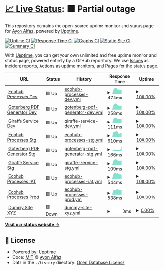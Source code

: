# [📈 Live Status](https://clone47.github.io/ecohub-processes-uptime): <!--live status--> **🟧 Partial outage**

This repository contains the open-source uptime monitor and status page for [Ayon Alfaz](https://clone47.github.io/ecohub-processes-uptime), powered by [Upptime](https://github.com/upptime/upptime).

[![Uptime CI](https://github.com/clone47/ecohub-processes-uptime/workflows/Uptime%20CI/badge.svg)](https://github.com/clone47/ecohub-processes-uptime/actions?query=workflow%3A%22Uptime+CI%22)
[![Response Time CI](https://github.com/clone47/ecohub-processes-uptime/workflows/Response%20Time%20CI/badge.svg)](https://github.com/clone47/ecohub-processes-uptime/actions?query=workflow%3A%22Response+Time+CI%22)
[![Graphs CI](https://github.com/clone47/ecohub-processes-uptime/workflows/Graphs%20CI/badge.svg)](https://github.com/clone47/ecohub-processes-uptime/actions?query=workflow%3A%22Graphs+CI%22)
[![Static Site CI](https://github.com/clone47/ecohub-processes-uptime/workflows/Static%20Site%20CI/badge.svg)](https://github.com/clone47/ecohub-processes-uptime/actions?query=workflow%3A%22Static+Site+CI%22)
[![Summary CI](https://github.com/clone47/ecohub-processes-uptime/workflows/Summary%20CI/badge.svg)](https://github.com/clone47/ecohub-processes-uptime/actions?query=workflow%3A%22Summary+CI%22)

With [Upptime](https://upptime.js.org), you can get your own unlimited and free uptime monitor and status page, powered entirely by a GitHub repository. We use [Issues](https://github.com/clone47/ecohub-processes-uptime/issues) as incident reports, [Actions](https://github.com/clone47/ecohub-processes-uptime/actions) as uptime monitors, and [Pages](https://clone47.github.io/ecohub-processes-uptime) for the status page.

<!--start: status pages-->
<!-- This summary is generated by Upptime (https://github.com/upptime/upptime) -->
<!-- Do not edit this manually, your changes will be overwritten -->
<!-- prettier-ignore -->
| URL | Status | History | Response Time | Uptime |
| --- | ------ | ------- | ------------- | ------ |
| <img alt="" src="https://az-cdn.selise.biz/selisecdn/cdn/giraffe/EcoHub_Logo.svg" height="13"> [Ecohub Processes Dev](https://giraffe.seliselocal.com) | 🟩 Up | [ecohub-processes-dev.yml](https://github.com/clone47/ecohub-processes-uptime/commits/HEAD/history/ecohub-processes-dev.yml) | <details><summary><img alt="Response time graph" src="./graphs/ecohub-processes-dev/response-time-week.png" height="20"> 474ms</summary><br><a href="https://clone47.github.io/ecohub-processes-uptime/history/ecohub-processes-dev"><img alt="Response time 474" src="https://img.shields.io/endpoint?url=https%3A%2F%2Fraw.githubusercontent.com%2Fclone47%2Fecohub-processes-uptime%2FHEAD%2Fapi%2Fecohub-processes-dev%2Fresponse-time.json"></a><br><a href="https://clone47.github.io/ecohub-processes-uptime/history/ecohub-processes-dev"><img alt="24-hour response time 454" src="https://img.shields.io/endpoint?url=https%3A%2F%2Fraw.githubusercontent.com%2Fclone47%2Fecohub-processes-uptime%2FHEAD%2Fapi%2Fecohub-processes-dev%2Fresponse-time-day.json"></a><br><a href="https://clone47.github.io/ecohub-processes-uptime/history/ecohub-processes-dev"><img alt="7-day response time 474" src="https://img.shields.io/endpoint?url=https%3A%2F%2Fraw.githubusercontent.com%2Fclone47%2Fecohub-processes-uptime%2FHEAD%2Fapi%2Fecohub-processes-dev%2Fresponse-time-week.json"></a><br><a href="https://clone47.github.io/ecohub-processes-uptime/history/ecohub-processes-dev"><img alt="30-day response time 474" src="https://img.shields.io/endpoint?url=https%3A%2F%2Fraw.githubusercontent.com%2Fclone47%2Fecohub-processes-uptime%2FHEAD%2Fapi%2Fecohub-processes-dev%2Fresponse-time-month.json"></a><br><a href="https://clone47.github.io/ecohub-processes-uptime/history/ecohub-processes-dev"><img alt="1-year response time 474" src="https://img.shields.io/endpoint?url=https%3A%2F%2Fraw.githubusercontent.com%2Fclone47%2Fecohub-processes-uptime%2FHEAD%2Fapi%2Fecohub-processes-dev%2Fresponse-time-year.json"></a></details> | <details><summary><a href="https://clone47.github.io/ecohub-processes-uptime/history/ecohub-processes-dev">100.00%</a></summary><a href="https://clone47.github.io/ecohub-processes-uptime/history/ecohub-processes-dev"><img alt="All-time uptime 100.00%" src="https://img.shields.io/endpoint?url=https%3A%2F%2Fraw.githubusercontent.com%2Fclone47%2Fecohub-processes-uptime%2FHEAD%2Fapi%2Fecohub-processes-dev%2Fuptime.json"></a><br><a href="https://clone47.github.io/ecohub-processes-uptime/history/ecohub-processes-dev"><img alt="24-hour uptime 100.00%" src="https://img.shields.io/endpoint?url=https%3A%2F%2Fraw.githubusercontent.com%2Fclone47%2Fecohub-processes-uptime%2FHEAD%2Fapi%2Fecohub-processes-dev%2Fuptime-day.json"></a><br><a href="https://clone47.github.io/ecohub-processes-uptime/history/ecohub-processes-dev"><img alt="7-day uptime 100.00%" src="https://img.shields.io/endpoint?url=https%3A%2F%2Fraw.githubusercontent.com%2Fclone47%2Fecohub-processes-uptime%2FHEAD%2Fapi%2Fecohub-processes-dev%2Fuptime-week.json"></a><br><a href="https://clone47.github.io/ecohub-processes-uptime/history/ecohub-processes-dev"><img alt="30-day uptime 100.00%" src="https://img.shields.io/endpoint?url=https%3A%2F%2Fraw.githubusercontent.com%2Fclone47%2Fecohub-processes-uptime%2FHEAD%2Fapi%2Fecohub-processes-dev%2Fuptime-month.json"></a><br><a href="https://clone47.github.io/ecohub-processes-uptime/history/ecohub-processes-dev"><img alt="1-year uptime 100.00%" src="https://img.shields.io/endpoint?url=https%3A%2F%2Fraw.githubusercontent.com%2Fclone47%2Fecohub-processes-uptime%2FHEAD%2Fapi%2Fecohub-processes-dev%2Fuptime-year.json"></a></details>
| <img alt="" src="https://gotenberg.dev/img/logo.png" height="13"> [Gotenberg PDF Generator Dev](http://gutenberg.seliselocal.com/health) | 🟩 Up | [gotenberg-pdf-generator-dev.yml](https://github.com/clone47/ecohub-processes-uptime/commits/HEAD/history/gotenberg-pdf-generator-dev.yml) | <details><summary><img alt="Response time graph" src="./graphs/gotenberg-pdf-generator-dev/response-time-week.png" height="20"> 258ms</summary><br><a href="https://clone47.github.io/ecohub-processes-uptime/history/gotenberg-pdf-generator-dev"><img alt="Response time 258" src="https://img.shields.io/endpoint?url=https%3A%2F%2Fraw.githubusercontent.com%2Fclone47%2Fecohub-processes-uptime%2FHEAD%2Fapi%2Fgotenberg-pdf-generator-dev%2Fresponse-time.json"></a><br><a href="https://clone47.github.io/ecohub-processes-uptime/history/gotenberg-pdf-generator-dev"><img alt="24-hour response time 232" src="https://img.shields.io/endpoint?url=https%3A%2F%2Fraw.githubusercontent.com%2Fclone47%2Fecohub-processes-uptime%2FHEAD%2Fapi%2Fgotenberg-pdf-generator-dev%2Fresponse-time-day.json"></a><br><a href="https://clone47.github.io/ecohub-processes-uptime/history/gotenberg-pdf-generator-dev"><img alt="7-day response time 258" src="https://img.shields.io/endpoint?url=https%3A%2F%2Fraw.githubusercontent.com%2Fclone47%2Fecohub-processes-uptime%2FHEAD%2Fapi%2Fgotenberg-pdf-generator-dev%2Fresponse-time-week.json"></a><br><a href="https://clone47.github.io/ecohub-processes-uptime/history/gotenberg-pdf-generator-dev"><img alt="30-day response time 258" src="https://img.shields.io/endpoint?url=https%3A%2F%2Fraw.githubusercontent.com%2Fclone47%2Fecohub-processes-uptime%2FHEAD%2Fapi%2Fgotenberg-pdf-generator-dev%2Fresponse-time-month.json"></a><br><a href="https://clone47.github.io/ecohub-processes-uptime/history/gotenberg-pdf-generator-dev"><img alt="1-year response time 258" src="https://img.shields.io/endpoint?url=https%3A%2F%2Fraw.githubusercontent.com%2Fclone47%2Fecohub-processes-uptime%2FHEAD%2Fapi%2Fgotenberg-pdf-generator-dev%2Fresponse-time-year.json"></a></details> | <details><summary><a href="https://clone47.github.io/ecohub-processes-uptime/history/gotenberg-pdf-generator-dev">100.00%</a></summary><a href="https://clone47.github.io/ecohub-processes-uptime/history/gotenberg-pdf-generator-dev"><img alt="All-time uptime 100.00%" src="https://img.shields.io/endpoint?url=https%3A%2F%2Fraw.githubusercontent.com%2Fclone47%2Fecohub-processes-uptime%2FHEAD%2Fapi%2Fgotenberg-pdf-generator-dev%2Fuptime.json"></a><br><a href="https://clone47.github.io/ecohub-processes-uptime/history/gotenberg-pdf-generator-dev"><img alt="24-hour uptime 100.00%" src="https://img.shields.io/endpoint?url=https%3A%2F%2Fraw.githubusercontent.com%2Fclone47%2Fecohub-processes-uptime%2FHEAD%2Fapi%2Fgotenberg-pdf-generator-dev%2Fuptime-day.json"></a><br><a href="https://clone47.github.io/ecohub-processes-uptime/history/gotenberg-pdf-generator-dev"><img alt="7-day uptime 100.00%" src="https://img.shields.io/endpoint?url=https%3A%2F%2Fraw.githubusercontent.com%2Fclone47%2Fecohub-processes-uptime%2FHEAD%2Fapi%2Fgotenberg-pdf-generator-dev%2Fuptime-week.json"></a><br><a href="https://clone47.github.io/ecohub-processes-uptime/history/gotenberg-pdf-generator-dev"><img alt="30-day uptime 100.00%" src="https://img.shields.io/endpoint?url=https%3A%2F%2Fraw.githubusercontent.com%2Fclone47%2Fecohub-processes-uptime%2FHEAD%2Fapi%2Fgotenberg-pdf-generator-dev%2Fuptime-month.json"></a><br><a href="https://clone47.github.io/ecohub-processes-uptime/history/gotenberg-pdf-generator-dev"><img alt="1-year uptime 100.00%" src="https://img.shields.io/endpoint?url=https%3A%2F%2Fraw.githubusercontent.com%2Fclone47%2Fecohub-processes-uptime%2FHEAD%2Fapi%2Fgotenberg-pdf-generator-dev%2Fuptime-year.json"></a></details>
| <img alt="" src="https://images.selise.club/app_icon_xs_selise_8627edb2-513d-44e9-be8c-3de3461c3c05.png" height="13"> [Giraffe Service Dev](https://giraffe.seliselocal.com/api/business-giraffe/GiraffeService/management/ping) | 🟩 Up | [giraffe-service-dev.yml](https://github.com/clone47/ecohub-processes-uptime/commits/HEAD/history/giraffe-service-dev.yml) | <details><summary><img alt="Response time graph" src="./graphs/giraffe-service-dev/response-time-week.png" height="20"> 111ms</summary><br><a href="https://clone47.github.io/ecohub-processes-uptime/history/giraffe-service-dev"><img alt="Response time 111" src="https://img.shields.io/endpoint?url=https%3A%2F%2Fraw.githubusercontent.com%2Fclone47%2Fecohub-processes-uptime%2FHEAD%2Fapi%2Fgiraffe-service-dev%2Fresponse-time.json"></a><br><a href="https://clone47.github.io/ecohub-processes-uptime/history/giraffe-service-dev"><img alt="24-hour response time 107" src="https://img.shields.io/endpoint?url=https%3A%2F%2Fraw.githubusercontent.com%2Fclone47%2Fecohub-processes-uptime%2FHEAD%2Fapi%2Fgiraffe-service-dev%2Fresponse-time-day.json"></a><br><a href="https://clone47.github.io/ecohub-processes-uptime/history/giraffe-service-dev"><img alt="7-day response time 111" src="https://img.shields.io/endpoint?url=https%3A%2F%2Fraw.githubusercontent.com%2Fclone47%2Fecohub-processes-uptime%2FHEAD%2Fapi%2Fgiraffe-service-dev%2Fresponse-time-week.json"></a><br><a href="https://clone47.github.io/ecohub-processes-uptime/history/giraffe-service-dev"><img alt="30-day response time 111" src="https://img.shields.io/endpoint?url=https%3A%2F%2Fraw.githubusercontent.com%2Fclone47%2Fecohub-processes-uptime%2FHEAD%2Fapi%2Fgiraffe-service-dev%2Fresponse-time-month.json"></a><br><a href="https://clone47.github.io/ecohub-processes-uptime/history/giraffe-service-dev"><img alt="1-year response time 111" src="https://img.shields.io/endpoint?url=https%3A%2F%2Fraw.githubusercontent.com%2Fclone47%2Fecohub-processes-uptime%2FHEAD%2Fapi%2Fgiraffe-service-dev%2Fresponse-time-year.json"></a></details> | <details><summary><a href="https://clone47.github.io/ecohub-processes-uptime/history/giraffe-service-dev">100.00%</a></summary><a href="https://clone47.github.io/ecohub-processes-uptime/history/giraffe-service-dev"><img alt="All-time uptime 100.00%" src="https://img.shields.io/endpoint?url=https%3A%2F%2Fraw.githubusercontent.com%2Fclone47%2Fecohub-processes-uptime%2FHEAD%2Fapi%2Fgiraffe-service-dev%2Fuptime.json"></a><br><a href="https://clone47.github.io/ecohub-processes-uptime/history/giraffe-service-dev"><img alt="24-hour uptime 100.00%" src="https://img.shields.io/endpoint?url=https%3A%2F%2Fraw.githubusercontent.com%2Fclone47%2Fecohub-processes-uptime%2FHEAD%2Fapi%2Fgiraffe-service-dev%2Fuptime-day.json"></a><br><a href="https://clone47.github.io/ecohub-processes-uptime/history/giraffe-service-dev"><img alt="7-day uptime 100.00%" src="https://img.shields.io/endpoint?url=https%3A%2F%2Fraw.githubusercontent.com%2Fclone47%2Fecohub-processes-uptime%2FHEAD%2Fapi%2Fgiraffe-service-dev%2Fuptime-week.json"></a><br><a href="https://clone47.github.io/ecohub-processes-uptime/history/giraffe-service-dev"><img alt="30-day uptime 100.00%" src="https://img.shields.io/endpoint?url=https%3A%2F%2Fraw.githubusercontent.com%2Fclone47%2Fecohub-processes-uptime%2FHEAD%2Fapi%2Fgiraffe-service-dev%2Fuptime-month.json"></a><br><a href="https://clone47.github.io/ecohub-processes-uptime/history/giraffe-service-dev"><img alt="1-year uptime 100.00%" src="https://img.shields.io/endpoint?url=https%3A%2F%2Fraw.githubusercontent.com%2Fclone47%2Fecohub-processes-uptime%2FHEAD%2Fapi%2Fgiraffe-service-dev%2Fuptime-year.json"></a></details>
| <img alt="" src="https://az-cdn.selise.biz/selisecdn/cdn/giraffe/EcoHub_Logo.svg" height="13"> [Ecohub Processes Stg](https://stage-giraffe.selise.biz) | 🟩 Up | [ecohub-processes-stg.yml](https://github.com/clone47/ecohub-processes-uptime/commits/HEAD/history/ecohub-processes-stg.yml) | <details><summary><img alt="Response time graph" src="./graphs/ecohub-processes-stg/response-time-week.png" height="20"> 610ms</summary><br><a href="https://clone47.github.io/ecohub-processes-uptime/history/ecohub-processes-stg"><img alt="Response time 610" src="https://img.shields.io/endpoint?url=https%3A%2F%2Fraw.githubusercontent.com%2Fclone47%2Fecohub-processes-uptime%2FHEAD%2Fapi%2Fecohub-processes-stg%2Fresponse-time.json"></a><br><a href="https://clone47.github.io/ecohub-processes-uptime/history/ecohub-processes-stg"><img alt="24-hour response time 533" src="https://img.shields.io/endpoint?url=https%3A%2F%2Fraw.githubusercontent.com%2Fclone47%2Fecohub-processes-uptime%2FHEAD%2Fapi%2Fecohub-processes-stg%2Fresponse-time-day.json"></a><br><a href="https://clone47.github.io/ecohub-processes-uptime/history/ecohub-processes-stg"><img alt="7-day response time 610" src="https://img.shields.io/endpoint?url=https%3A%2F%2Fraw.githubusercontent.com%2Fclone47%2Fecohub-processes-uptime%2FHEAD%2Fapi%2Fecohub-processes-stg%2Fresponse-time-week.json"></a><br><a href="https://clone47.github.io/ecohub-processes-uptime/history/ecohub-processes-stg"><img alt="30-day response time 610" src="https://img.shields.io/endpoint?url=https%3A%2F%2Fraw.githubusercontent.com%2Fclone47%2Fecohub-processes-uptime%2FHEAD%2Fapi%2Fecohub-processes-stg%2Fresponse-time-month.json"></a><br><a href="https://clone47.github.io/ecohub-processes-uptime/history/ecohub-processes-stg"><img alt="1-year response time 610" src="https://img.shields.io/endpoint?url=https%3A%2F%2Fraw.githubusercontent.com%2Fclone47%2Fecohub-processes-uptime%2FHEAD%2Fapi%2Fecohub-processes-stg%2Fresponse-time-year.json"></a></details> | <details><summary><a href="https://clone47.github.io/ecohub-processes-uptime/history/ecohub-processes-stg">100.00%</a></summary><a href="https://clone47.github.io/ecohub-processes-uptime/history/ecohub-processes-stg"><img alt="All-time uptime 100.00%" src="https://img.shields.io/endpoint?url=https%3A%2F%2Fraw.githubusercontent.com%2Fclone47%2Fecohub-processes-uptime%2FHEAD%2Fapi%2Fecohub-processes-stg%2Fuptime.json"></a><br><a href="https://clone47.github.io/ecohub-processes-uptime/history/ecohub-processes-stg"><img alt="24-hour uptime 100.00%" src="https://img.shields.io/endpoint?url=https%3A%2F%2Fraw.githubusercontent.com%2Fclone47%2Fecohub-processes-uptime%2FHEAD%2Fapi%2Fecohub-processes-stg%2Fuptime-day.json"></a><br><a href="https://clone47.github.io/ecohub-processes-uptime/history/ecohub-processes-stg"><img alt="7-day uptime 100.00%" src="https://img.shields.io/endpoint?url=https%3A%2F%2Fraw.githubusercontent.com%2Fclone47%2Fecohub-processes-uptime%2FHEAD%2Fapi%2Fecohub-processes-stg%2Fuptime-week.json"></a><br><a href="https://clone47.github.io/ecohub-processes-uptime/history/ecohub-processes-stg"><img alt="30-day uptime 100.00%" src="https://img.shields.io/endpoint?url=https%3A%2F%2Fraw.githubusercontent.com%2Fclone47%2Fecohub-processes-uptime%2FHEAD%2Fapi%2Fecohub-processes-stg%2Fuptime-month.json"></a><br><a href="https://clone47.github.io/ecohub-processes-uptime/history/ecohub-processes-stg"><img alt="1-year uptime 100.00%" src="https://img.shields.io/endpoint?url=https%3A%2F%2Fraw.githubusercontent.com%2Fclone47%2Fecohub-processes-uptime%2FHEAD%2Fapi%2Fecohub-processes-stg%2Fuptime-year.json"></a></details>
| <img alt="" src="https://gotenberg.dev/img/logo.png" height="13"> [Gotenberg PDF Generator Stg](http://gutenberg.seliselocal.com/health) | 🟩 Up | [gotenberg-pdf-generator-stg.yml](https://github.com/clone47/ecohub-processes-uptime/commits/HEAD/history/gotenberg-pdf-generator-stg.yml) | <details><summary><img alt="Response time graph" src="./graphs/gotenberg-pdf-generator-stg/response-time-week.png" height="20"> 166ms</summary><br><a href="https://clone47.github.io/ecohub-processes-uptime/history/gotenberg-pdf-generator-stg"><img alt="Response time 166" src="https://img.shields.io/endpoint?url=https%3A%2F%2Fraw.githubusercontent.com%2Fclone47%2Fecohub-processes-uptime%2FHEAD%2Fapi%2Fgotenberg-pdf-generator-stg%2Fresponse-time.json"></a><br><a href="https://clone47.github.io/ecohub-processes-uptime/history/gotenberg-pdf-generator-stg"><img alt="24-hour response time 510" src="https://img.shields.io/endpoint?url=https%3A%2F%2Fraw.githubusercontent.com%2Fclone47%2Fecohub-processes-uptime%2FHEAD%2Fapi%2Fgotenberg-pdf-generator-stg%2Fresponse-time-day.json"></a><br><a href="https://clone47.github.io/ecohub-processes-uptime/history/gotenberg-pdf-generator-stg"><img alt="7-day response time 166" src="https://img.shields.io/endpoint?url=https%3A%2F%2Fraw.githubusercontent.com%2Fclone47%2Fecohub-processes-uptime%2FHEAD%2Fapi%2Fgotenberg-pdf-generator-stg%2Fresponse-time-week.json"></a><br><a href="https://clone47.github.io/ecohub-processes-uptime/history/gotenberg-pdf-generator-stg"><img alt="30-day response time 166" src="https://img.shields.io/endpoint?url=https%3A%2F%2Fraw.githubusercontent.com%2Fclone47%2Fecohub-processes-uptime%2FHEAD%2Fapi%2Fgotenberg-pdf-generator-stg%2Fresponse-time-month.json"></a><br><a href="https://clone47.github.io/ecohub-processes-uptime/history/gotenberg-pdf-generator-stg"><img alt="1-year response time 166" src="https://img.shields.io/endpoint?url=https%3A%2F%2Fraw.githubusercontent.com%2Fclone47%2Fecohub-processes-uptime%2FHEAD%2Fapi%2Fgotenberg-pdf-generator-stg%2Fresponse-time-year.json"></a></details> | <details><summary><a href="https://clone47.github.io/ecohub-processes-uptime/history/gotenberg-pdf-generator-stg">100.00%</a></summary><a href="https://clone47.github.io/ecohub-processes-uptime/history/gotenberg-pdf-generator-stg"><img alt="All-time uptime 100.00%" src="https://img.shields.io/endpoint?url=https%3A%2F%2Fraw.githubusercontent.com%2Fclone47%2Fecohub-processes-uptime%2FHEAD%2Fapi%2Fgotenberg-pdf-generator-stg%2Fuptime.json"></a><br><a href="https://clone47.github.io/ecohub-processes-uptime/history/gotenberg-pdf-generator-stg"><img alt="24-hour uptime 100.00%" src="https://img.shields.io/endpoint?url=https%3A%2F%2Fraw.githubusercontent.com%2Fclone47%2Fecohub-processes-uptime%2FHEAD%2Fapi%2Fgotenberg-pdf-generator-stg%2Fuptime-day.json"></a><br><a href="https://clone47.github.io/ecohub-processes-uptime/history/gotenberg-pdf-generator-stg"><img alt="7-day uptime 100.00%" src="https://img.shields.io/endpoint?url=https%3A%2F%2Fraw.githubusercontent.com%2Fclone47%2Fecohub-processes-uptime%2FHEAD%2Fapi%2Fgotenberg-pdf-generator-stg%2Fuptime-week.json"></a><br><a href="https://clone47.github.io/ecohub-processes-uptime/history/gotenberg-pdf-generator-stg"><img alt="30-day uptime 100.00%" src="https://img.shields.io/endpoint?url=https%3A%2F%2Fraw.githubusercontent.com%2Fclone47%2Fecohub-processes-uptime%2FHEAD%2Fapi%2Fgotenberg-pdf-generator-stg%2Fuptime-month.json"></a><br><a href="https://clone47.github.io/ecohub-processes-uptime/history/gotenberg-pdf-generator-stg"><img alt="1-year uptime 100.00%" src="https://img.shields.io/endpoint?url=https%3A%2F%2Fraw.githubusercontent.com%2Fclone47%2Fecohub-processes-uptime%2FHEAD%2Fapi%2Fgotenberg-pdf-generator-stg%2Fuptime-year.json"></a></details>
| <img alt="" src="https://images.selise.club/app_icon_xs_selise_8627edb2-513d-44e9-be8c-3de3461c3c05.png" height="13"> [Giraffe Service Stg](https://stage-giraffe.selise.biz/api/business-giraffe/GiraffeService/management/ping) | 🟩 Up | [giraffe-service-stg.yml](https://github.com/clone47/ecohub-processes-uptime/commits/HEAD/history/giraffe-service-stg.yml) | <details><summary><img alt="Response time graph" src="./graphs/giraffe-service-stg/response-time-week.png" height="20"> 109ms</summary><br><a href="https://clone47.github.io/ecohub-processes-uptime/history/giraffe-service-stg"><img alt="Response time 109" src="https://img.shields.io/endpoint?url=https%3A%2F%2Fraw.githubusercontent.com%2Fclone47%2Fecohub-processes-uptime%2FHEAD%2Fapi%2Fgiraffe-service-stg%2Fresponse-time.json"></a><br><a href="https://clone47.github.io/ecohub-processes-uptime/history/giraffe-service-stg"><img alt="24-hour response time 104" src="https://img.shields.io/endpoint?url=https%3A%2F%2Fraw.githubusercontent.com%2Fclone47%2Fecohub-processes-uptime%2FHEAD%2Fapi%2Fgiraffe-service-stg%2Fresponse-time-day.json"></a><br><a href="https://clone47.github.io/ecohub-processes-uptime/history/giraffe-service-stg"><img alt="7-day response time 109" src="https://img.shields.io/endpoint?url=https%3A%2F%2Fraw.githubusercontent.com%2Fclone47%2Fecohub-processes-uptime%2FHEAD%2Fapi%2Fgiraffe-service-stg%2Fresponse-time-week.json"></a><br><a href="https://clone47.github.io/ecohub-processes-uptime/history/giraffe-service-stg"><img alt="30-day response time 109" src="https://img.shields.io/endpoint?url=https%3A%2F%2Fraw.githubusercontent.com%2Fclone47%2Fecohub-processes-uptime%2FHEAD%2Fapi%2Fgiraffe-service-stg%2Fresponse-time-month.json"></a><br><a href="https://clone47.github.io/ecohub-processes-uptime/history/giraffe-service-stg"><img alt="1-year response time 109" src="https://img.shields.io/endpoint?url=https%3A%2F%2Fraw.githubusercontent.com%2Fclone47%2Fecohub-processes-uptime%2FHEAD%2Fapi%2Fgiraffe-service-stg%2Fresponse-time-year.json"></a></details> | <details><summary><a href="https://clone47.github.io/ecohub-processes-uptime/history/giraffe-service-stg">100.00%</a></summary><a href="https://clone47.github.io/ecohub-processes-uptime/history/giraffe-service-stg"><img alt="All-time uptime 100.00%" src="https://img.shields.io/endpoint?url=https%3A%2F%2Fraw.githubusercontent.com%2Fclone47%2Fecohub-processes-uptime%2FHEAD%2Fapi%2Fgiraffe-service-stg%2Fuptime.json"></a><br><a href="https://clone47.github.io/ecohub-processes-uptime/history/giraffe-service-stg"><img alt="24-hour uptime 100.00%" src="https://img.shields.io/endpoint?url=https%3A%2F%2Fraw.githubusercontent.com%2Fclone47%2Fecohub-processes-uptime%2FHEAD%2Fapi%2Fgiraffe-service-stg%2Fuptime-day.json"></a><br><a href="https://clone47.github.io/ecohub-processes-uptime/history/giraffe-service-stg"><img alt="7-day uptime 100.00%" src="https://img.shields.io/endpoint?url=https%3A%2F%2Fraw.githubusercontent.com%2Fclone47%2Fecohub-processes-uptime%2FHEAD%2Fapi%2Fgiraffe-service-stg%2Fuptime-week.json"></a><br><a href="https://clone47.github.io/ecohub-processes-uptime/history/giraffe-service-stg"><img alt="30-day uptime 100.00%" src="https://img.shields.io/endpoint?url=https%3A%2F%2Fraw.githubusercontent.com%2Fclone47%2Fecohub-processes-uptime%2FHEAD%2Fapi%2Fgiraffe-service-stg%2Fuptime-month.json"></a><br><a href="https://clone47.github.io/ecohub-processes-uptime/history/giraffe-service-stg"><img alt="1-year uptime 100.00%" src="https://img.shields.io/endpoint?url=https%3A%2F%2Fraw.githubusercontent.com%2Fclone47%2Fecohub-processes-uptime%2FHEAD%2Fapi%2Fgiraffe-service-stg%2Fuptime-year.json"></a></details>
| <img alt="" src="https://az-cdn.selise.biz/selisecdn/cdn/giraffe/EcoHub_Logo.svg" height="13"> [Ecohub Processes IAT](https://processes.test-myecohub.ch) | 🟩 Up | [ecohub-processes-iat.yml](https://github.com/clone47/ecohub-processes-uptime/commits/HEAD/history/ecohub-processes-iat.yml) | <details><summary><img alt="Response time graph" src="./graphs/ecohub-processes-iat/response-time-week.png" height="20"> 544ms</summary><br><a href="https://clone47.github.io/ecohub-processes-uptime/history/ecohub-processes-iat"><img alt="Response time 544" src="https://img.shields.io/endpoint?url=https%3A%2F%2Fraw.githubusercontent.com%2Fclone47%2Fecohub-processes-uptime%2FHEAD%2Fapi%2Fecohub-processes-iat%2Fresponse-time.json"></a><br><a href="https://clone47.github.io/ecohub-processes-uptime/history/ecohub-processes-iat"><img alt="24-hour response time 433" src="https://img.shields.io/endpoint?url=https%3A%2F%2Fraw.githubusercontent.com%2Fclone47%2Fecohub-processes-uptime%2FHEAD%2Fapi%2Fecohub-processes-iat%2Fresponse-time-day.json"></a><br><a href="https://clone47.github.io/ecohub-processes-uptime/history/ecohub-processes-iat"><img alt="7-day response time 544" src="https://img.shields.io/endpoint?url=https%3A%2F%2Fraw.githubusercontent.com%2Fclone47%2Fecohub-processes-uptime%2FHEAD%2Fapi%2Fecohub-processes-iat%2Fresponse-time-week.json"></a><br><a href="https://clone47.github.io/ecohub-processes-uptime/history/ecohub-processes-iat"><img alt="30-day response time 544" src="https://img.shields.io/endpoint?url=https%3A%2F%2Fraw.githubusercontent.com%2Fclone47%2Fecohub-processes-uptime%2FHEAD%2Fapi%2Fecohub-processes-iat%2Fresponse-time-month.json"></a><br><a href="https://clone47.github.io/ecohub-processes-uptime/history/ecohub-processes-iat"><img alt="1-year response time 544" src="https://img.shields.io/endpoint?url=https%3A%2F%2Fraw.githubusercontent.com%2Fclone47%2Fecohub-processes-uptime%2FHEAD%2Fapi%2Fecohub-processes-iat%2Fresponse-time-year.json"></a></details> | <details><summary><a href="https://clone47.github.io/ecohub-processes-uptime/history/ecohub-processes-iat">100.00%</a></summary><a href="https://clone47.github.io/ecohub-processes-uptime/history/ecohub-processes-iat"><img alt="All-time uptime 100.00%" src="https://img.shields.io/endpoint?url=https%3A%2F%2Fraw.githubusercontent.com%2Fclone47%2Fecohub-processes-uptime%2FHEAD%2Fapi%2Fecohub-processes-iat%2Fuptime.json"></a><br><a href="https://clone47.github.io/ecohub-processes-uptime/history/ecohub-processes-iat"><img alt="24-hour uptime 100.00%" src="https://img.shields.io/endpoint?url=https%3A%2F%2Fraw.githubusercontent.com%2Fclone47%2Fecohub-processes-uptime%2FHEAD%2Fapi%2Fecohub-processes-iat%2Fuptime-day.json"></a><br><a href="https://clone47.github.io/ecohub-processes-uptime/history/ecohub-processes-iat"><img alt="7-day uptime 100.00%" src="https://img.shields.io/endpoint?url=https%3A%2F%2Fraw.githubusercontent.com%2Fclone47%2Fecohub-processes-uptime%2FHEAD%2Fapi%2Fecohub-processes-iat%2Fuptime-week.json"></a><br><a href="https://clone47.github.io/ecohub-processes-uptime/history/ecohub-processes-iat"><img alt="30-day uptime 100.00%" src="https://img.shields.io/endpoint?url=https%3A%2F%2Fraw.githubusercontent.com%2Fclone47%2Fecohub-processes-uptime%2FHEAD%2Fapi%2Fecohub-processes-iat%2Fuptime-month.json"></a><br><a href="https://clone47.github.io/ecohub-processes-uptime/history/ecohub-processes-iat"><img alt="1-year uptime 100.00%" src="https://img.shields.io/endpoint?url=https%3A%2F%2Fraw.githubusercontent.com%2Fclone47%2Fecohub-processes-uptime%2FHEAD%2Fapi%2Fecohub-processes-iat%2Fuptime-year.json"></a></details>
| <img alt="" src="https://az-cdn.selise.biz/selisecdn/cdn/giraffe/EcoHub_Logo.svg" height="13"> [Ecohub Processes Prod](https://processes.myecohub.ch) | 🟩 Up | [ecohub-processes-prod.yml](https://github.com/clone47/ecohub-processes-uptime/commits/HEAD/history/ecohub-processes-prod.yml) | <details><summary><img alt="Response time graph" src="./graphs/ecohub-processes-prod/response-time-week.png" height="20"> 538ms</summary><br><a href="https://clone47.github.io/ecohub-processes-uptime/history/ecohub-processes-prod"><img alt="Response time 538" src="https://img.shields.io/endpoint?url=https%3A%2F%2Fraw.githubusercontent.com%2Fclone47%2Fecohub-processes-uptime%2FHEAD%2Fapi%2Fecohub-processes-prod%2Fresponse-time.json"></a><br><a href="https://clone47.github.io/ecohub-processes-uptime/history/ecohub-processes-prod"><img alt="24-hour response time 557" src="https://img.shields.io/endpoint?url=https%3A%2F%2Fraw.githubusercontent.com%2Fclone47%2Fecohub-processes-uptime%2FHEAD%2Fapi%2Fecohub-processes-prod%2Fresponse-time-day.json"></a><br><a href="https://clone47.github.io/ecohub-processes-uptime/history/ecohub-processes-prod"><img alt="7-day response time 538" src="https://img.shields.io/endpoint?url=https%3A%2F%2Fraw.githubusercontent.com%2Fclone47%2Fecohub-processes-uptime%2FHEAD%2Fapi%2Fecohub-processes-prod%2Fresponse-time-week.json"></a><br><a href="https://clone47.github.io/ecohub-processes-uptime/history/ecohub-processes-prod"><img alt="30-day response time 538" src="https://img.shields.io/endpoint?url=https%3A%2F%2Fraw.githubusercontent.com%2Fclone47%2Fecohub-processes-uptime%2FHEAD%2Fapi%2Fecohub-processes-prod%2Fresponse-time-month.json"></a><br><a href="https://clone47.github.io/ecohub-processes-uptime/history/ecohub-processes-prod"><img alt="1-year response time 538" src="https://img.shields.io/endpoint?url=https%3A%2F%2Fraw.githubusercontent.com%2Fclone47%2Fecohub-processes-uptime%2FHEAD%2Fapi%2Fecohub-processes-prod%2Fresponse-time-year.json"></a></details> | <details><summary><a href="https://clone47.github.io/ecohub-processes-uptime/history/ecohub-processes-prod">100.00%</a></summary><a href="https://clone47.github.io/ecohub-processes-uptime/history/ecohub-processes-prod"><img alt="All-time uptime 100.00%" src="https://img.shields.io/endpoint?url=https%3A%2F%2Fraw.githubusercontent.com%2Fclone47%2Fecohub-processes-uptime%2FHEAD%2Fapi%2Fecohub-processes-prod%2Fuptime.json"></a><br><a href="https://clone47.github.io/ecohub-processes-uptime/history/ecohub-processes-prod"><img alt="24-hour uptime 100.00%" src="https://img.shields.io/endpoint?url=https%3A%2F%2Fraw.githubusercontent.com%2Fclone47%2Fecohub-processes-uptime%2FHEAD%2Fapi%2Fecohub-processes-prod%2Fuptime-day.json"></a><br><a href="https://clone47.github.io/ecohub-processes-uptime/history/ecohub-processes-prod"><img alt="7-day uptime 100.00%" src="https://img.shields.io/endpoint?url=https%3A%2F%2Fraw.githubusercontent.com%2Fclone47%2Fecohub-processes-uptime%2FHEAD%2Fapi%2Fecohub-processes-prod%2Fuptime-week.json"></a><br><a href="https://clone47.github.io/ecohub-processes-uptime/history/ecohub-processes-prod"><img alt="30-day uptime 100.00%" src="https://img.shields.io/endpoint?url=https%3A%2F%2Fraw.githubusercontent.com%2Fclone47%2Fecohub-processes-uptime%2FHEAD%2Fapi%2Fecohub-processes-prod%2Fuptime-month.json"></a><br><a href="https://clone47.github.io/ecohub-processes-uptime/history/ecohub-processes-prod"><img alt="1-year uptime 100.00%" src="https://img.shields.io/endpoint?url=https%3A%2F%2Fraw.githubusercontent.com%2Fclone47%2Fecohub-processes-uptime%2FHEAD%2Fapi%2Fecohub-processes-prod%2Fuptime-year.json"></a></details>
| <img alt="" src="https://icons.duckduckgo.com/ip3/thissitedoesnotexist.koj.co.ico" height="13"> [Dummy Site XYZ](https://thissitedoesnotexist.koj.co) | 🟥 Down | [dummy-site-xyz.yml](https://github.com/clone47/ecohub-processes-uptime/commits/HEAD/history/dummy-site-xyz.yml) | <details><summary><img alt="Response time graph" src="./graphs/dummy-site-xyz/response-time-week.png" height="20"> 0ms</summary><br><a href="https://clone47.github.io/ecohub-processes-uptime/history/dummy-site-xyz"><img alt="Response time 0" src="https://img.shields.io/endpoint?url=https%3A%2F%2Fraw.githubusercontent.com%2Fclone47%2Fecohub-processes-uptime%2FHEAD%2Fapi%2Fdummy-site-xyz%2Fresponse-time.json"></a><br><a href="https://clone47.github.io/ecohub-processes-uptime/history/dummy-site-xyz"><img alt="24-hour response time 0" src="https://img.shields.io/endpoint?url=https%3A%2F%2Fraw.githubusercontent.com%2Fclone47%2Fecohub-processes-uptime%2FHEAD%2Fapi%2Fdummy-site-xyz%2Fresponse-time-day.json"></a><br><a href="https://clone47.github.io/ecohub-processes-uptime/history/dummy-site-xyz"><img alt="7-day response time 0" src="https://img.shields.io/endpoint?url=https%3A%2F%2Fraw.githubusercontent.com%2Fclone47%2Fecohub-processes-uptime%2FHEAD%2Fapi%2Fdummy-site-xyz%2Fresponse-time-week.json"></a><br><a href="https://clone47.github.io/ecohub-processes-uptime/history/dummy-site-xyz"><img alt="30-day response time 0" src="https://img.shields.io/endpoint?url=https%3A%2F%2Fraw.githubusercontent.com%2Fclone47%2Fecohub-processes-uptime%2FHEAD%2Fapi%2Fdummy-site-xyz%2Fresponse-time-month.json"></a><br><a href="https://clone47.github.io/ecohub-processes-uptime/history/dummy-site-xyz"><img alt="1-year response time 0" src="https://img.shields.io/endpoint?url=https%3A%2F%2Fraw.githubusercontent.com%2Fclone47%2Fecohub-processes-uptime%2FHEAD%2Fapi%2Fdummy-site-xyz%2Fresponse-time-year.json"></a></details> | <details><summary><a href="https://clone47.github.io/ecohub-processes-uptime/history/dummy-site-xyz">0.00%</a></summary><a href="https://clone47.github.io/ecohub-processes-uptime/history/dummy-site-xyz"><img alt="All-time uptime 0.00%" src="https://img.shields.io/endpoint?url=https%3A%2F%2Fraw.githubusercontent.com%2Fclone47%2Fecohub-processes-uptime%2FHEAD%2Fapi%2Fdummy-site-xyz%2Fuptime.json"></a><br><a href="https://clone47.github.io/ecohub-processes-uptime/history/dummy-site-xyz"><img alt="24-hour uptime 0.00%" src="https://img.shields.io/endpoint?url=https%3A%2F%2Fraw.githubusercontent.com%2Fclone47%2Fecohub-processes-uptime%2FHEAD%2Fapi%2Fdummy-site-xyz%2Fuptime-day.json"></a><br><a href="https://clone47.github.io/ecohub-processes-uptime/history/dummy-site-xyz"><img alt="7-day uptime 0.00%" src="https://img.shields.io/endpoint?url=https%3A%2F%2Fraw.githubusercontent.com%2Fclone47%2Fecohub-processes-uptime%2FHEAD%2Fapi%2Fdummy-site-xyz%2Fuptime-week.json"></a><br><a href="https://clone47.github.io/ecohub-processes-uptime/history/dummy-site-xyz"><img alt="30-day uptime 0.00%" src="https://img.shields.io/endpoint?url=https%3A%2F%2Fraw.githubusercontent.com%2Fclone47%2Fecohub-processes-uptime%2FHEAD%2Fapi%2Fdummy-site-xyz%2Fuptime-month.json"></a><br><a href="https://clone47.github.io/ecohub-processes-uptime/history/dummy-site-xyz"><img alt="1-year uptime 0.00%" src="https://img.shields.io/endpoint?url=https%3A%2F%2Fraw.githubusercontent.com%2Fclone47%2Fecohub-processes-uptime%2FHEAD%2Fapi%2Fdummy-site-xyz%2Fuptime-year.json"></a></details>

<!--end: status pages-->

[**Visit our status website →**](https://clone47.github.io/ecohub-processes-uptime)

## 📄 License

- Powered by: [Upptime](https://github.com/upptime/upptime)
- Code: [MIT](./LICENSE) © [Ayon Alfaz](https://clone47.github.io/ecohub-processes-uptime)
- Data in the `./history` directory: [Open Database License](https://opendatacommons.org/licenses/odbl/1-0/)

